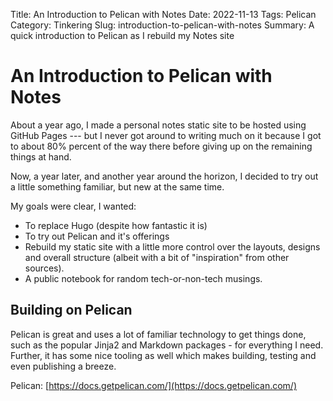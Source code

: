 Title: An Introduction to Pelican with Notes
Date: 2022-11-13
Tags: Pelican
Category: Tinkering
Slug: introduction-to-pelican-with-notes
Summary: A quick introduction to Pelican as I rebuild my Notes site

# An Introduction to Pelican with Notes
About a year ago, I made a personal notes static site to be hosted using GitHub
Pages --- but I never got around to writing much on it because I got to about
80% percent of the way there before giving up on the remaining things at hand.

Now, a year later, and another year around the horizon, I decided to try out a
little something familiar, but new at the same time.

My goals were clear, I wanted:

- To replace Hugo (despite how fantastic it is)
- To try out Pelican and it's offerings
- Rebuild my static site with a little more control over the layouts, designs
and overall structure (albeit with a bit of "inspiration" from other sources).
- A public notebook for random tech-or-non-tech musings.


## Building on Pelican
Pelican is great and uses a lot of familiar technology to get things done, such
as the popular Jinja2 and Markdown packages - for everything I need. Further, it
has some nice tooling as well which makes building, testing and even publishing
a breeze.

Pelican: [https://docs.getpelican.com/](https://docs.getpelican.com/)
